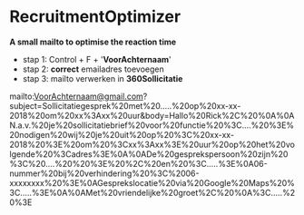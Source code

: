 # RecruitmentOptimizer
**A small mailto to optimise the reaction time** 
 

 - stap 1:  Control +  F  + '**VoorAchternaam**' 
 - stap 2: **correct** emailadres toevoegen  
 - stap 3: mailto verwerken in **360Sollicitatie**


mailto:VoorAchternaam@gmail.com?subject=Sollicitatiegesprek%20met%20.....%20op%20xx-xx-2018%20om%20xx%3Axx%20uur&body=Hallo%20Rick%2C%20%0A%0AN.a.v.%20je%20sollicitatiebrief%20voor%20functie%20%3C....%20%3E%20nodigen%20wij%20je%20uit%20op%20%3C%20xx-xx-2018%20%3E%20om%20%3Cxx%3Axx%3E%20uur%20op%20het%20volgende%20%3Cadres%3E%0A%0ADe%20gesprekspersoon%20zijn%20%3C%20....%20%20%3E%20%2C%20en%20%3C.....%3E%0A06-nummer%20bij%20verhindering%20%3C%2006-xxxxxxxx%20%3E%0AGesprekslocatie%20via%20Google%20Maps%20%3C.....%3E%0A%0AMet%20vriendelijke%20groet%2C%20%0A%3C.....%20%3E

